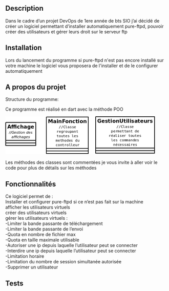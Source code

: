 ## Description

Dans le cadre d’un projet DevOps de 1ere année de bts SIO j’ai décidé de créer un logiciel permettant d’installer automatiquement pure-ftpd, pouvoir créer des utilisateurs et gérer leurs droit sur le serveur ftp

## Installation

Lors du lancement du programme si pure-ftpd n'est pas encore installé sur votre machine le logiciel vous proposera de l'installer et de le configurer automatiquement

## A propos du projet

Structure du programme:

Ce programme est réalisé en dart avec la méthode POO  

![POO](diagramme_pure-ftpd.png)
  
Les méthodes des classes sont commentées je vous invite à aller voir le code pour plus de détails sur les méthodes
  
## Fonctionnalités

Ce logiciel permet de :  
  Installer et configurer pure-ftpd si ce n’est pas fait sur la machine  
  afficher les utilisateurs virtuels  
  créer des utilisateurs virtuels  
  gérer les utilisateurs virtuels :  
  -Limiter la bande passante de téléchargement  
  -Limiter la bande passante de l’envoi  
  -Quota en nombre de fichier max  
  -Quota en taille maximale utilisable  
  -Autoriser une ip depuis laquelle l’utilisateur peut se connecter  
  -Interdire une ip depuis laquelle l’utilisateur peut se connecter  
  -Limitation horaire   
  -Limitation du nombre de session simultanée autorisée  
  -Supprimer un utilisateur  
  

## Tests

